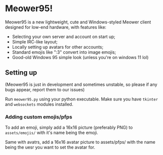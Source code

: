 # Meower95!
Meower95 is a new lightweight, cute and Windows-styled Meower client designed for low-end hardware, with features like:
* Selecting your own server and account on start up;
* Simple IRC-like layout;
* Locally setting up avatars for other accounts;
* Standard emojis like ":3" convert into image emojis;
* Good-old Windows 95 simple look (unless you're on windows 11 lol)
## Setting up
(Meower95 is just in development and sometimes unstable, so please if any bugs appear, report them to our issues)

Run `meower95.py` using your python executable. Make sure you have `tkinter` and `websockets` modules installed.

### Adding custom emojis/pfps
To add an emoji, simply add a 16x16 picture (preferably PNG) to `assets/emojis/` with it's name being the emoji.

Same with avatrs, add a 16x16 avatar picture to assets/pfps/ with the name being the uesr you want to set the avatar for.
